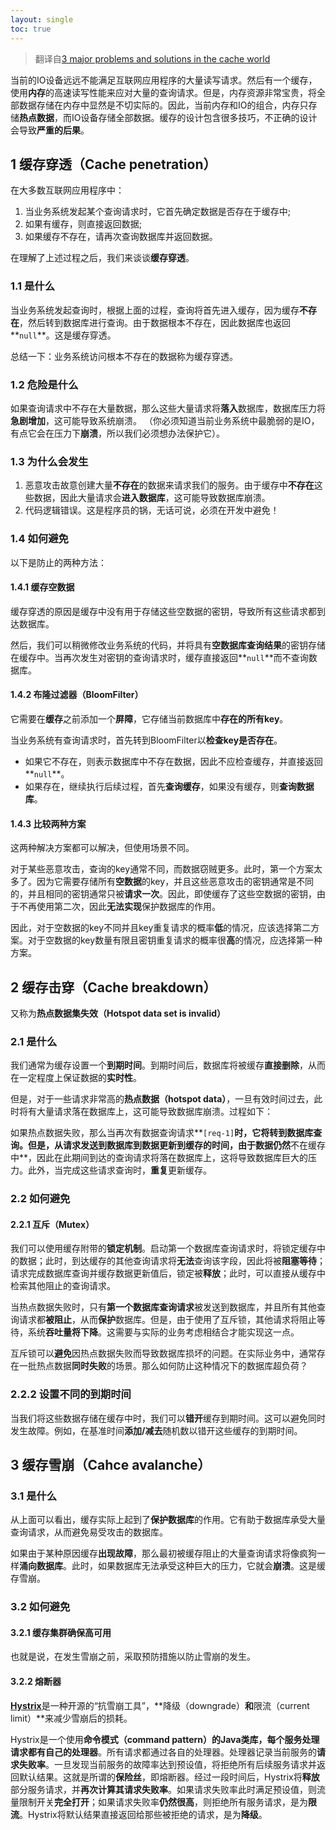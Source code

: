 ```yaml
---
layout: single
toc: true
---
```


> 翻译自[3 major problems and solutions in the cache world](https://medium.com/@mena.meseha/3-major-problems-and-solutions-in-the-cache-world-155ecae41d4f)

当前的IO设备远远不能满足互联网应用程序的大量读写请求。然后有一个缓存，使用**内存**的高速读写性能来应对大量的查询请求。但是，内存资源非常宝贵，将全部数据存储在内存中显然是不切实际的。因此，当前内存和IO的组合，内存只存储**热点数据**，而IO设备存储全部数据。缓存的设计包含很多技巧，不正确的设计会导致**严重的后果**。

## 1 缓存穿透（Cache penetration）

在大多数互联网应用程序中：

1. 当业务系统发起某个查询请求时，它首先确定数据是否存在于缓存中;
2. 如果有缓存，则直接返回数据;
3. 如果缓存不存在，请再次查询数据库并返回数据。

在理解了上述过程之后，我们来谈谈**缓存穿透**。

### 1.1 是什么

当业务系统发起查询时，根据上面的过程，查询将首先进入缓存，因为缓存**不存在**，然后转到数据库进行查询。由于数据根本不存在，因此数据库也返回**`null`**。这是缓存穿透。

总结一下：业务系统访问根本不存在的数据称为缓存穿透。

### 1.2 危险是什么

如果查询请求中不存在大量数据，那么这些大量请求将**落入**数据库，数据库压力将**急剧增加**，这可能导致系统崩溃。 （你必须知道当前业务系统中最脆弱的是IO，有点它会在压力下**崩溃**，所以我们必须想办法保护它）。

### 1.3 为什么会发生

1. 恶意攻击故意创建大量**不存在**的数据来请求我们的服务。由于缓存中**不存在**这些数据，因此大量请求会**进入数据库**，这可能导致数据库崩溃。
2. 代码逻辑错误。这是程序员的锅，无话可说，必须在开发中避免！

### 1.4 如何避免

以下是防止的两种方法：

#### 1.4.1 缓存空数据

缓存穿透的原因是缓存中没有用于存储这些空数据的密钥，导致所有这些请求都到达数据库。

然后，我们可以稍微修改业务系统的代码，并将具有**空数据库查询结果**的密钥存储在缓存中。当再次发生对密钥的查询请求时，缓存直接返回**`null`**而不查询数据库。

#### 1.4.2 布隆过滤器（BloomFilter）

它需要在**缓存**之前添加一个**屏障**，它存储当前数据库中**存在的所有key**。

当业务系统有查询请求时，首先转到BloomFilter以**检查key是否存在**。

- 如果它不存在，则表示数据库中不存在数据，因此不应检查缓存，并直接返回**`null`**。
- 如果存在，继续执行后续过程，首先**查询缓存**，如果没有缓存，则**查询数据库**。

#### 1.4.3 比较两种方案

这两种解决方案都可以解决，但使用场景不同。

对于某些恶意攻击，查询的key通常不同，而数据窃贼更多。此时，第一个方案太多了。因为它需要存储所有**空数据**的key，并且这些恶意攻击的密钥通常是不同的，并且相同的密钥通常只被**请求一次**。因此，即使缓存了这些空数据的密钥，由于不再使用第二次，因此**无法实现**保护数据库的作用。

因此，对于空数据的key不同并且key重复请求的概率**低**的情况，应该选择第二方案。对于空数据的key数量有限且密钥重复请求的概率很**高**的情况，应选择第一种方案。

## 2 缓存击穿（Cache breakdown）

又称为**热点数据集失效（Hotspot data set is invalid）**

### 2.1 是什么

我们通常为缓存设置一个**到期时间**。到期时间后，数据库将被缓存**直接删除**，从而在一定程度上保证数据的**实时性**。

但是，对于一些请求非常高的**热点数据（hotspot data）**，一旦有效时间过去，此时将有大量请求落在数据库上，这可能导致数据库崩溃。过程如下：

如果热点数据失败，那么当再次有数据查询请求**`[req-1]`**时，它将转到数据库查询。但是，从请求发送到数据库到数据更新到缓存的时间，由于数据仍然**不在缓存中**，因此在此期间到达的查询请求将落在数据库上，这将导致数据库巨大的压力。此外，当完成这些请求查询时，**重复**更新缓存。

### 2.2 如何避免

#### 2.2.1 互斥（Mutex）

我们可以使用缓存附带的**锁定机制**。启动第一个数据库查询请求时，将锁定缓存中的数据；此时，到达缓存的其他查询请求将**无法**查询该字段，因此将被**阻塞等待**；请求完成数据库查询并缓存数据更新值后，锁定被**释放**；此时，可以直接从缓存中检索其他阻止的查询请求。

当热点数据失败时，只有**第一个数据库查询请求**被发送到数据库，并且所有其他查询请求都**被阻止**，从而**保护**数据库。但是，由于使用了互斥锁，其他请求将阻止等待，系统**吞吐量将下降**。这需要与实际的业务考虑相结合才能实现这一点。

互斥锁可以**避免**因热点数据失败而导致数据库损坏的问题。在实际业务中，通常存在一批热点数据**同时失败**的场景。那么如何防止这种情况下的数据库超负荷？

### 2.2.2 设置不同的到期时间

当我们将这些数据存储在缓存中时，我们可以**错开**缓存到期时间。这可以避免同时发生故障。例如，在基准时间**添加/减去**随机数以错开这些缓存的到期时间。

## 3 缓存雪崩（Cahce avalanche）

### 3.1 是什么

从上面可以看出，缓存实际上起到了**保护数据库**的作用。它有助于数据库承受大量查询请求，从而避免易受攻击的数据库。

如果由于某种原因缓存**出现故障**，那么最初被缓存阻止的大量查询请求将像疯狗一样**涌向数据库**。此时，如果数据库无法承受这种巨大的压力，它就会**崩溃**。这是缓存雪崩。

### 3.2 如何避免

#### 3.2.1 缓存集群确保高可用

也就是说，在发生雪崩之前，采取预防措施以防止雪崩的发生。

#### 3.2.2 熔断器

[**Hystrix**](https://github.com/Netflix/Hystrix)是一种开源的“抗雪崩工具”，**降级（downgrade）**和**限流（current limit）**来减少雪崩后的损耗。

Hystrix是一个使用**命令模式（command pattern）**的Java类库，每个服务处理请求都有自己的**处理器**。所有请求都通过各自的处理器。处理器记录当前服务的**请求失败率**。一旦发现当前服务的故障率达到预设值，将拒绝所有后续服务请求并返回默认结果。这就是所谓的**保险丝**，即熔断器。经过一段时间后，Hystrix将**释放**部分服务请求，并**再次计算其请求失败率**。如果请求失败率此时满足预设值，则流量限制开关**完全打开**；如果请求失败率**仍然很高**，则拒绝所有服务请求，是为**限流**。Hystrix将默认结果直接返回给那些被拒绝的请求，是为**降级**。